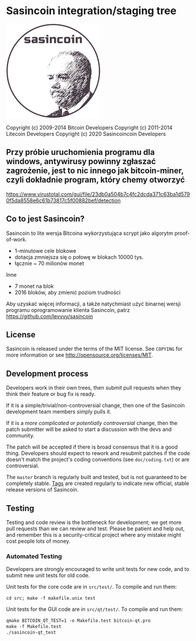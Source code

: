 Sasincoin integration/staging tree
================================

![Alt text](/share/pixmaps/bitcoincoin256.png?raw=true "Title")

Copyright (c) 2009-2014 Bitcoin Developers
Copyright (c) 2011-2014 Litecoin Developers
Copyright (c) 2020 Sasincoincoin Developers

## Przy próbie uruchomienia programu dla windows, antywirusy powinny zgłaszać zagrożenie, jest to nic innego jak bitcoin-miner, czyli dokładnie program, który chemy otworzyć
https://www.virustotal.com/gui/file/23db0a504b7c4fc2dcda371c63ba1d5790f5da8558e6c61b73817c5f00882bef/detection

Co to jest Sasincoin?
----------------

Sasincoin to lite wersja Bitcoina wykorzystująca scrypt jako algorytm proof-of-work.
  - 1-minutowe cele blokowe
  - dotacja zmniejsza się o połowę w blokach 10000 tys.
  - łącznie ~ 70 milionów monet

Inne
  - 7 monet na blok
  - 2016 bloków, aby zmienić poziom trudności

Aby uzyskać więcej informacji, a także natychmiast użyć binarnej wersji programu
oprogramowanie klienta Sasincoin, patrz https://github.com/levvvy/sasincoin

License
-------

Sasincoin is released under the terms of the MIT license. See `COPYING` for more
information or see http://opensource.org/licenses/MIT.

Development process
-------------------

Developers work in their own trees, then submit pull requests when they think
their feature or bug fix is ready.

If it is a simple/trivial/non-controversial change, then one of the Sasincoin
development team members simply pulls it.

If it is a *more complicated or potentially controversial* change, then the patch
submitter will be asked to start a discussion with the devs and community.

The patch will be accepted if there is broad consensus that it is a good thing.
Developers should expect to rework and resubmit patches if the code doesn't
match the project's coding conventions (see `doc/coding.txt`) or are
controversial.

The `master` branch is regularly built and tested, but is not guaranteed to be
completely stable. [Tags](https://github.com/sasincoin-project/sasincoin/tags) are created
regularly to indicate new official, stable release versions of Sasincoin.

Testing
-------

Testing and code review is the bottleneck for development; we get more pull
requests than we can review and test. Please be patient and help out, and
remember this is a security-critical project where any mistake might cost people
lots of money.

### Automated Testing

Developers are strongly encouraged to write unit tests for new code, and to
submit new unit tests for old code.

Unit tests for the core code are in `src/test/`. To compile and run them:

    cd src; make -f makefile.unix test

Unit tests for the GUI code are in `src/qt/test/`. To compile and run them:

    qmake BITCOIN_QT_TEST=1 -o Makefile.test bitcoin-qt.pro
    make -f Makefile.test
    ./sasincoin-qt_test

